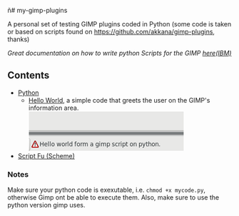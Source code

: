 ñ# my-gimp-plugins


A personal set of testing GIMP plugins coded in Python (some code is taken or based on scripts found on https://github.com/akkana/gimp-plugins, thanks)

*Great documentation on how to write python Scripts for the GIMP [here(IBM)](https://www.ibm.com/developerworks/library/os-autogimp/index.html)*  


## Contents

* [Python](./python)  
	* [Hello World](./python/src/hello-world/hello-world.py), a simple code that greets the user on the GIMP's information area.  ![Screenshot](./python/src/hello-world/screenshot.png)  
* [Script Fu (Scheme)](./script-fu)


### Notes
Make sure your python code is exexutable, i.e. `chmod +x mycode.py`, otherwise Gimp ont be able to execute them. Also, make sure to use the python version gimp uses.  

